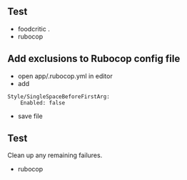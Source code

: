 
## Test

* foodcritic .
* rubocop

## Add exclusions to Rubocop config file

* open app/.rubocop.yml in editor
* add

```
Style/SingleSpaceBeforeFirstArg:
    Enabled: false

```
* save file

## Test

Clean up any remaining failures.

* rubocop
